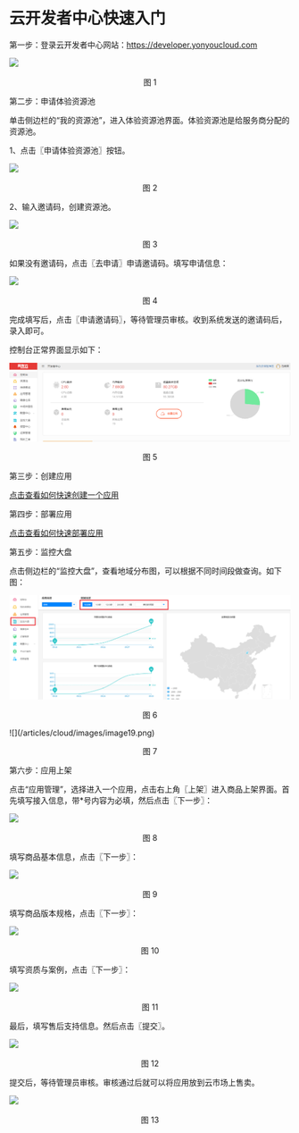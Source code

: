 # 云开发者中心快速入门

第一步：登录云开发者中心网站：https://developer.yonyoucloud.com

![](/articles/cloud/images/image2.png)
<p align="center">图 1</p>
第二步：申请体验资源池

单击侧边栏的“我的资源池”，进入体验资源池界面。体验资源池是给服务商分配的资源池。

1、点击〖申请体验资源池〗按钮。

![](/articles/cloud/images/image3.png)
<p align="center">图 2</p>
2、输入邀请码，创建资源池。

![](/articles/cloud/images/image4.png)
<p align="center">图 3</p>
如果没有邀请码，点击〖去申请〗申请邀请码。填写申请信息：

![](/articles/cloud/images/image5.png)
<p align="center">图 4</p>
完成填写后，点击〖申请邀请码〗，等待管理员审核。收到系统发送的邀请码后，录入即可。

控制台正常界面显示如下：

![](/articles/cloud/images/image6.png)
<p align="center">图 5</p>
第三步：创建应用

[点击查看如何快速创建一个应用](/articles/cloud/2-/scene1.md)

第四步：部署应用

[点击查看如何快速部署应用](/articles/cloud/2-/scene2.md)

第五步：监控大盘

点击侧边栏的“监控大盘”，查看地域分布图，可以根据不同时间段做查询。如下图：

![](/articles/cloud/images/image18.png)
<p align="center">图 6</p>
![](/articles/cloud/images/image19.png)
<p align="center">图 7</p>
第六步：应用上架

点击“应用管理”，选择进入一个应用，点击右上角〖上架〗进入商品上架界面。首先填写接入信息，带*号内容为必填，然后点击〖下一步〗：

![](/articles/cloud/images/image21.png)
<p align="center">图 8</p>
填写商品基本信息，点击〖下一步〗：

![](/articles/cloud/images/image22.png)
<p align="center">图 9</p>
填写商品版本规格，点击〖下一步〗：

![](/articles/cloud/images/image23.png)
<p align="center">图 10</p>
填写资质与案例，点击〖下一步〗：

![](/articles/cloud/images/image24.png)
<p align="center">图 11</p>
最后，填写售后支持信息。然后点击〖提交〗。

![](/articles/cloud/images/image25.png)
<p align="center">图 12</p>
提交后，等待管理员审核。审核通过后就可以将应用放到云市场上售卖。

![](/articles/cloud/images/image26.png)
<p align="center">图 13</p>








